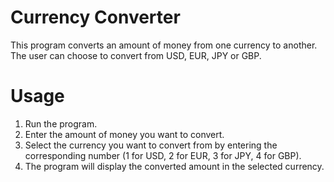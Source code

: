 
# Currency Converter

This program converts an amount of money from one currency to another. The user can choose to convert from USD, EUR, JPY or GBP.

# Usage

1. Run the program.
2. Enter the amount of money you want to convert.
3. Select the currency you want to convert from by entering the corresponding number (1 for USD, 2 for EUR, 3 for JPY, 4 for GBP).
4. The program will display the converted amount in the selected currency.



